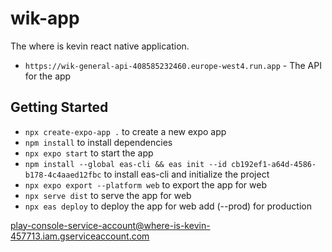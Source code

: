 # wik-app
The where is kevin react native application.

- `https://wik-general-api-408585232460.europe-west4.run.app` - The API for the app

## Getting Started
- `npx create-expo-app .` to create a new expo app
- `npm install` to install dependencies
- `npx expo start` to start the app
- `npm install --global eas-cli && eas init --id cb192ef1-a64d-4586-b178-4c4aaed12fbc` to install eas-cli and initialize the project
- `npx expo export --platform web` to export the app for web
- `npx serve dist` to serve the app for web
- `npx eas deploy` to deploy the app for web add (--prod) for production

play-console-service-account@where-is-kevin-457713.iam.gserviceaccount.com